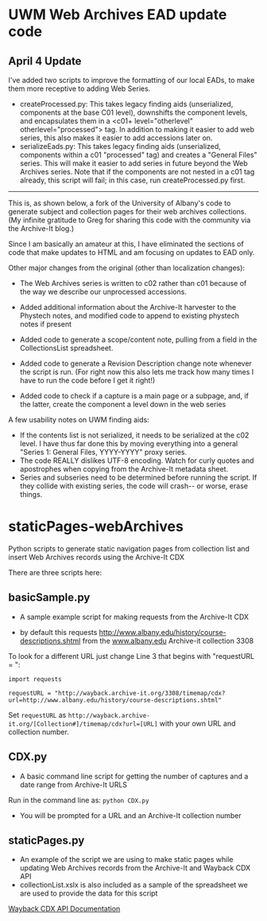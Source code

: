 
# UWM Web Archives EAD update code

## April 4 Update

I've added two scripts to improve the formatting of our local EADs, to make them more receptive to adding Web Series.
+ createProcessed.py: This takes legacy finding aids (unserialized, components at the base C01 level), downshifts the component levels, and encapsulates them in a <c01+ level="otherlevel" otherlevel="processed"> tag. In addition to making it easier to add web series, this also makes it easier to add accessions later on.
+ serializeEads.py: This takes legacy finding aids (unserialized, components within a c01 "processed" tag) and creates a "General Files" series. This will make it easier to add series in future beyond the Web Archives series. Note that if the components are not nested in a c01 tag already, this script will fail; in this case, run createProcessed.py first.

-------------------


This is, as shown below, a fork of the University of Albany's code to generate subject and collection pages for their web archives collections. (My infinite gratitude to Greg for sharing this code with the community via the Archive-It blog.)

Since I am basically an amateur at this, I have eliminated the sections of code that make updates to HTML and am focusing on updates to EAD only.

Other major changes from the original (other than localization changes):
+ The Web Archives series is written to c02 rather than c01 because of the way we describe our unprocessed accessions.

+ Added additional information about the Archive-It harvester to the Phystech notes, and modified code to append to existing phystech notes if present

+ Added code to generate a scope/content note, pulling from a field in the CollectionsList spreadsheet.

+ Added code to generate a Revision Description change note whenever the script is run. (For right now this also lets me track how many times I have to run the code before I get it right!)

+ Added code to check if a capture is a main page or a subpage, and, if the latter, create the component a level down in the web series

A few usability notes on UWM finding aids:
+ If the contents list is not serialized, it needs to be serialized at the c02 level. I have thus far done this by moving everything into a general "Series 1: General Files, YYYY-YYYY" proxy series.
+ The code REALLY dislikes UTF-8 encoding. Watch for curly quotes and apostrophes when copying from the Archive-It metadata sheet.
+ Series and subseries need to be determined before running the script. If they collide with existing series, the code will crash-- or worse, erase things.


# staticPages-webArchives
Python scripts to generate static navigation pages from collection list and insert Web Archives records using the Archive-It CDX

There are three scripts here:


basicSample.py
--------------
+ A sample example script for making requests from the Archive-It CDX

+ by default this requests http://www.albany.edu/history/course-descriptions.shtml from the www.albany.edu Archive-it collection 3308

To look for a different URL just change Line 3 that begins with "requestURL = ":

	import requests
	
	requestURL = "http://wayback.archive-it.org/3308/timemap/cdx?url=http://www.albany.edu/history/course-descriptions.shtml"
	

Set `requestURL` as `http://wayback.archive-it.org/[Collection#]/timemap/cdx?url=[URL]` with your own URL and collection number.

CDX.py
------
+ A basic command line script for getting the number of captures and a date range from Archive-It URLS

Run in the command line as: `python CDX.py`

+ You will be prompted for a URL and an Archive-It collection number

staticPages.py
--------------
+ An example of the script we are using to make static pages while updating Web Archives records from the Archive-It and Wayback CDX API
+ collectionList.xslx is also included as a sample of the spreadsheet we are used to provide the data for this script

[Wayback CDX API Documentation](https://github.com/internetarchive/wayback/tree/master/wayback-cdx-server)
